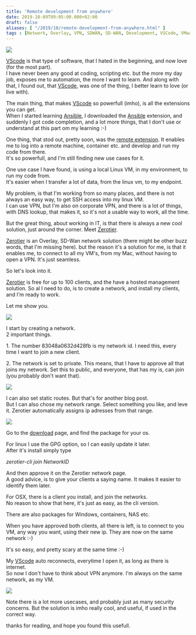 ```yaml
---
title: 'Remote development from anywhere'
date: 2019-10-09T09:05:00.000+02:00
draft: false
aliases: [ "/2019/10/remote-development-from-anywhere.html" ]
tags : [Network, Overlay, VPN, SDWAN, SD-WAN, Development, VSCode, VMware, Ansible, Zerotier]
---
```


[![](https://www.noknok.com/wp-content/uploads/2018/07/big-data-abstract-digital-concept-picture-id870658190-1-1-600x300.jpg)](https://www.noknok.com/wp-content/uploads/2018/07/big-data-abstract-digital-concept-picture-id870658190-1-1-600x300.jpg)

  
[VScode](https://code.visualstudio.com/) is that type of software, that I hated in the beginning, and now love (for the most part).  
I have never been any good at coding, scripting etc. but the more my day job, exposes me to automation, the more I want to learn. And along with that, I found out, that [VScode](https://code.visualstudio.com/), was one of the thing, I better learn to love (or live with).  
  
The main thing, that makes [VScode](https://code.visualstudio.com/) so powerfull (imho), is all the extensions you can get.  
When I started learning [Ansible](https://www.ansible.com/), I downloaded the [Ansible](https://www.ansible.com/) extension, and suddenly I got code completion, and a lot more things, that I don't use or understand at this part om my learning :-)  
  
One thing, that stod out, pretty soon, was the [remote extension](https://marketplace.visualstudio.com/items?itemName=ms-vscode-remote.vscode-remote-extensionpack). It enables me to log into a remote machine, container etc. and develop and run my code from there.  
It's so powerfull, and I'm still finding new use cases for it.  
  
One use case I have found, is using a local Linux VM, in my environment, to run my code from.  
It's easier when I transfer a lot of data, from the linux vm, to my endpoint.  
  
My problem, is that I'm working from so many places, and there is not always an easy way, to get SSH access into my linux VM.  
I can use VPN, but I'm also on corporate VPN, and there is a lot of things, with DNS lookup, that makes it, so it's not a usable way to work, all the time.  
  
But the great thing, about working in IT, is that there is always a new cool solution, just around the corner. Meet [Zerotier](https://www.zerotier.com/).  
  
[Zerotier](https://www.zerotier.com/) is an Overlay, SD-Wan network solution (there might be other buzz words, that I'm missing here). but the reason it's a solution for me, is that it enables me, to connect to all my VM's, from my Mac, without having to open a VPN. It's just seamless.  
  
So let's look into it.  
  
[Zerotier](https://www.zerotier.com/) is free for up to 100 clients, and the have a hosted management solution. So al I need to do, is to create a network, and install my clients, and I'm ready to work.  
  
Let me show you.  
  

[![](https://1.bp.blogspot.com/--kSGBZXT79I/XZ1_YipYLSI/AAAAAAAB9jw/8GHKJnsGCV8tnECtAV9OX9xbqWYo-o3NwCLcBGAsYHQ/s640/Sk%25C3%25A6rmbillede%2B2019-10-09%2Bkl.%2B08.33.53.png)](https://1.bp.blogspot.com/--kSGBZXT79I/XZ1_YipYLSI/AAAAAAAB9jw/8GHKJnsGCV8tnECtAV9OX9xbqWYo-o3NwCLcBGAsYHQ/s1600/Sk%25C3%25A6rmbillede%2B2019-10-09%2Bkl.%2B08.33.53.png)

I start by creating a network.  
2 important things.  
  
1\. The number 83048a0632d428fb is my network id. I need this, every time I want to join a new client.  
  
2\. The network is set to private. This means, that I have to approve all that joins my network. Set this to public, and everyone, that has my is, can join (you probably don't want that).  
  

[![](https://1.bp.blogspot.com/-2w-KtBWpV8M/XZ1_-H7I9DI/AAAAAAAB9j4/4dEceNlwK7Ygf4a1QiFh9FYUETDyrAAcACLcBGAsYHQ/s640/Sk%25C3%25A6rmbillede%2B2019-10-09%2Bkl.%2B08.36.29.png)](https://1.bp.blogspot.com/-2w-KtBWpV8M/XZ1_-H7I9DI/AAAAAAAB9j4/4dEceNlwK7Ygf4a1QiFh9FYUETDyrAAcACLcBGAsYHQ/s1600/Sk%25C3%25A6rmbillede%2B2019-10-09%2Bkl.%2B08.36.29.png)

  
I can also set static routes. But that's for another blog post.  
But I can also chose my network range. Select something you like, and leve it. Zerotier automatically assigns ip adresses from that range.  
  

[![](https://1.bp.blogspot.com/-Obe9h8S6_EM/XZ2CDe3lneI/AAAAAAAB9kE/mvzgr8uyXc8AABZwuMSEHrX9jCJ6acBygCLcBGAsYHQ/s640/Sk%25C3%25A6rmbillede%2B2019-10-09%2Bkl.%2B08.45.21.png)](https://1.bp.blogspot.com/-Obe9h8S6_EM/XZ2CDe3lneI/AAAAAAAB9kE/mvzgr8uyXc8AABZwuMSEHrX9jCJ6acBygCLcBGAsYHQ/s1600/Sk%25C3%25A6rmbillede%2B2019-10-09%2Bkl.%2B08.45.21.png)

  
Go to the [download](https://www.zerotier.com/download/) page, and find the package for your os.  
  
For linux I use the GPG option, so I can easily update it later.  
After it's install simply type  
  
_zerotier-cli join NetworkID_  
  
And then approve it on the Zerotier network page.  
A good advice, is to give your clients a saying name. It makes it easier to identify them later.  
  
For OSX, there is a client you install, and join the networks.  
No reason to show that here, it's just as easy, as the cli version.  
  
There are also packages for Windows, containers, NAS etc.  
  
When you have approved both clients, all there is left, is to connect to you VM, any way you want, using their new ip. They are now on the same network :-)  
  
It's so easy, and pretty scary at the same time :-)  
  
My [VScode](https://code.visualstudio.com/) auto reconnects, everytime I open it, as long as there is internet.  
So now I don't have to think about VPN anymore. I'm always on the same network, as my VM.  

[![](https://1.bp.blogspot.com/-2VrcgfVvRdc/XZ2Eb5oXi4I/AAAAAAAB9kQ/YoJXlCGyaFAOWi7GmOVrPGuz0XrLT8WvgCLcBGAsYHQ/s640/Sk%25C3%25A6rmbillede%2B2019-10-09%2Bkl.%2B08.53.44.png)](https://1.bp.blogspot.com/-2VrcgfVvRdc/XZ2Eb5oXi4I/AAAAAAAB9kQ/YoJXlCGyaFAOWi7GmOVrPGuz0XrLT8WvgCLcBGAsYHQ/s1600/Sk%25C3%25A6rmbillede%2B2019-10-09%2Bkl.%2B08.53.44.png)

  
Note there is a lot more usecases, and probably just as many security concerns. But the solution is imho really cool, and useful, if used in the correct way.  
  
thanks for reading, and hope you found this usefull.